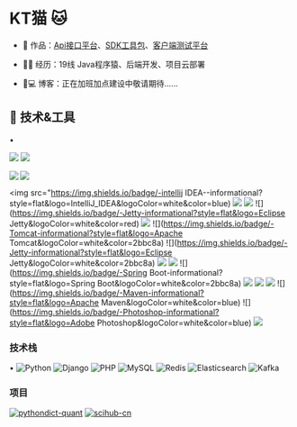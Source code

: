 # KT猫 🐱


- 🏡 作品：<a href="https://github.com/liyupi/code-nav" target="_blank">Api接口平台</a>、<a href="https://github.com/liyupi/code-nav" target="_blank">SDK工具包</a>、<a href="https://github.com/liyupi/code-nav" target="_blank">客户端测试平台</a>

- 👨‍💻 经历：19线 Java程序猿、后端开发、项目云部署

- 🤔💻 博客：正在加班加点建设中敬请期待......

## 🔧 技术&工具
•

<p>
<img src="https://img.shields.io/static/v1?label=Program&message=Python&color=blue"/>
<a href="你的CSDN主页链接"><img src="https://img.shields.io/static/v1?label=Blog&message=CSDN&color=red"/></a>
</p>
<img src="https://img.shields.io/static/v1?label=Program&message=Python&logo=IntelliJ IDEA&color=blue"/>
<img align="left" src="https://github-readme-stats.vercel.app/api?username=nor404&include_all_commits=true&count_private-true&custom_title=nor404'%20GitHub%20Stats&line_height=30&show_icons=true&hide_border=true&bg_color=192133&title_color=efb752&icon_color=efb752&text_color=70bed9">

<img src="https://img.shields.io/badge/-intellij IDEA--informational?style=flat&logo=IntelliJ_IDEA&logoColor=white&color=blue)
![](https://img.shields.io/badge/-Mysql-informational?style=flat&logo=MySQL&logoColor=white&color=blue)
![](https://img.shields.io/badge/-Redis-informational?style=flat&logo=Redis&logoColor=white&color=red)
![](https://img.shields.io/badge/-Jetty-informational?style=flat&logo=Eclipse Jetty&logoColor=white&color=red)
![](https://img.shields.io/badge/-Nginx-informational?style=flat&logo=NGINX&logoColor=white&color=2bbc8a)
![](https://img.shields.io/badge/-Tomcat-informational?style=flat&logo=Apache Tomcat&logoColor=white&color=2bbc8a)
![](https://img.shields.io/badge/-Jetty-informational?style=flat&logo=Eclipse Jetty&logoColor=white&color=2bbc8a)
![](https://img.shields.io/badge/-Docker-informational?style=flat&logo=Docker&logoColor=white&color=blue)
![](https://img.shields.io/badge/-Spring-informational?style=flat&logo=Spring&logoColor=white&color=2bbc8a)
![](https://img.shields.io/badge/-Spring Boot-informational?style=flat&logo=Spring Boot&logoColor=white&color=2bbc8a)
![](https://img.shields.io/badge/-Github-informational?style=flat&logo=GitHub&logoColor=white&color=A9A9A9)
![](https://img.shields.io/badge/-Gitee-informational?style=flat&logo=Gitee&logoColor=white&color=red)
![](https://img.shields.io/badge/OS-Linux-informational?style=flat&logo=CentOS&logoColor=white&color=red)
![](https://img.shields.io/badge/-Maven-informational?style=flat&logo=Apache Maven&logoColor=white&color=blue)
![](https://img.shields.io/badge/-Photoshop-informational?style=flat&logo=Adobe Photoshop&logoColor=white&color=blue)
![](https://img.shields.io/badge/-Json-informational?style=flat&logo=JSON&logoColor=white&color=blue)

### 技术栈
•
![Python](https://img.shields.io/badge/-Python-192133?style=flat-square&logo=python&logoColor=white)
![Django](https://img.shields.io/badge/-Django-192133?style=flat-square&logo=figma&logoColor=white)
![PHP](https://img.shields.io/badge/-PHP-192133?style=flat-square&logo=figma&logoColor=white)
![MySQL](https://img.shields.io/badge/-MySQL-192133?style=flat-square&logo=mysql&logoColor=white)
![Redis](https://img.shields.io/badge/-Redis-192133?style=flat-square&logo=redis&logoColor=white)
![Elasticsearch](https://img.shields.io/badge/-Elasticsearch-192133?style=flat-square&logo=elasticsearch&logoColor=white)
![Kafka](https://img.shields.io/badge/-Kafka-192133?style=flat-square&logo=apache-kafka&logoColor=white)
​
### 项目
[![pythondict-quant](https://img.shields.io/badge/pythondict-quant-192133?style=flat-square)](https://github.com/Ckend/pythondict-quant)
[![scihub-cn](https://img.shields.io/badge/scihub-cn-192133?style=flat-square)](https://github.com/Ckend/scihub-cn)


                                                                              
